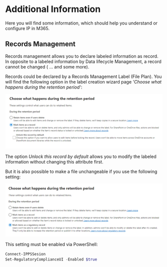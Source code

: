 # Additional Information

Here you will find some information, which should help you understand or configure IP in M365.

## Records Management

Records management allows you to declare labeled information as record. In opposite to a labeled information by Data lifecycle Management, a record cannot be changed ( ... and some more).

Records could be declared by a Records Management Label (File Plan). You will find the following option in the label creation wizard page _'Choose what happens during the retention period'_:

![image](./.images/RecMgmtPic1.png)

The option _Unlock this record by default_ allows you to modify the labeled information without changing this attribute first.

But it is also possible to make a file unchangeable if you use the following setting:

![image](./.images/RecMgmtPic2.png)

This setting must be enabled via PowerShell:

```PowerShell
Connect-IPPSSesion
Set-RegulatoryComplianceUI -Enabled $true
```
